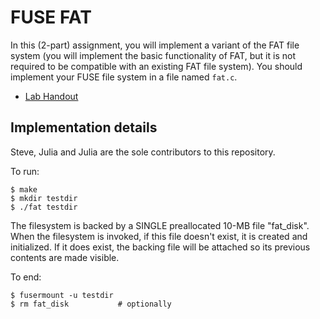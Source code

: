 # FUSE FAT
In this (2-part) assignment, you will implement a variant of the FAT file system (you will implement the basic functionality of FAT, but it is not required to be compatible with an existing FAT file system). You should implement your FUSE file system in a file named `fat.c`.
 * [Lab Handout](http://cs.williams.edu/~jannen/teaching/s19/cs333/labs/fuse/fuse_fat1.html)


## Implementation details

Steve, Julia and Julia are the sole contributors to this repository. 

To run:
```
$ make
$ mkdir testdir
$ ./fat testdir
```

The filesystem is backed by a SINGLE preallocated 10-MB file "fat_disk". When the filesystem is invoked, if this file doesn't exist, it is created and initialized. If it does exist, the backing file will be attached so its previous contents are made visible.

To end:
```
$ fusermount -u testdir
$ rm fat_disk           # optionally
```

